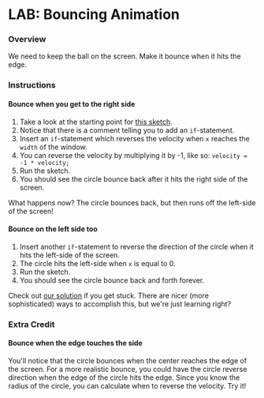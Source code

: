# LAB: Bouncing Animation

### Overview

We need to keep the ball on the screen.  Make it bounce when it hits the edge.

### Instructions

#### Bounce when you get to the right side

1. Take a look at the starting point for [this sketch](https://github.com/PasDeChocolat/PNMProcessingWorkshop_Summer2013/blob/master/LABS/BouncingAnimation/BouncingAnimation.pde).
2. Notice that there is a comment telling you to add an `if`-statement.
3. Insert an `if`-statement which reverses the velocity when `x` reaches the `width` of the window.
4. You can reverse the velocity by multiplying it by -1, like so: `velocity = -1 * velocity;`
4. Run the sketch.
5. You should see the circle bounce back after it hits the right side of the screen.

What happens now? The circle bounces back, but then runs off the left-side of the screen!

#### Bounce on the left side too

1. Insert another `if`-statement to reverse the direction of the circle when it hits the left-side of the screen.
2. The circle hits the left-side when `x` is equal to 0.
3. Run the sketch.
4. You should see the circle bounce back and forth forever.

Check out [our solution](http://github.com/PasDeChocolat/PNMProcessingWorkshop_Summer2013/blob/master/LABS/SOLUTIONS/BouncingAnimation/BouncingAnimation.pde) if you get stuck. There are nicer (more sophisticated) ways to accomplish this, but we're just learning right?

### Extra Credit

#### Bounce when the edge touches the side

You'll notice that the circle bounces when the center reaches the edge of the screen. For a more realistic bounce, you could have the circle reverse direction when the edge of the circle hits the edge. Since you know the radius of the circle, you can calculate when to reverse the velocity. Try it!
